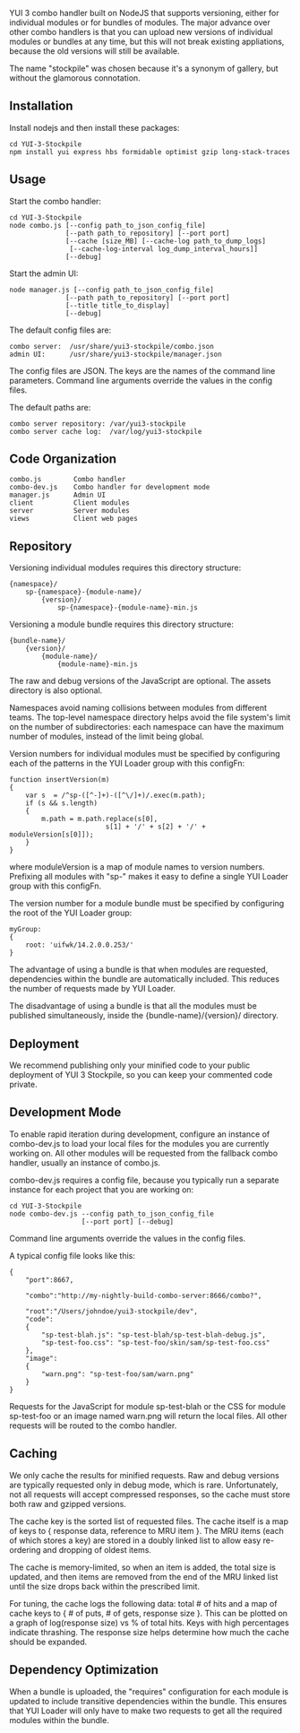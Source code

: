 YUI 3 combo handler built on NodeJS that supports versioning, either for
individual modules or for bundles of modules.  The major advance over other
combo handlers is that you can upload new versions of individual modules or
bundles at any time, but this will not break existing appliations, because
the old versions will still be available.

The name "stockpile" was chosen because it's a synonym of gallery, but
without the glamorous connotation.

Installation
------------

Install nodejs and then install these packages:

    cd YUI-3-Stockpile
    npm install yui express hbs formidable optimist gzip long-stack-traces

Usage
-----

Start the combo handler:

    cd YUI-3-Stockpile
    node combo.js [--config path_to_json_config_file]
                  [--path path_to_repository] [--port port]
                  [--cache [size_MB] [--cache-log path_to_dump_logs]
                   [--cache-log-interval log_dump_interval_hours]]
                  [--debug]

Start the admin UI:

    node manager.js [--config path_to_json_config_file]
                  [--path path_to_repository] [--port port]
                  [--title title_to_display]
                  [--debug]

The default config files are:

    combo server:  /usr/share/yui3-stockpile/combo.json
    admin UI:      /usr/share/yui3-stockpile/manager.json

The config files are JSON.  The keys are the names of the command line
parameters.  Command line arguments override the values in the config
files.

The default paths are:

    combo server repository: /var/yui3-stockpile
    combo server cache log:  /var/log/yui3-stockpile

Code Organization
-----------------

    combo.js        Combo handler
    combo-dev.js    Combo handler for development mode
    manager.js      Admin UI
    client          Client modules
    server          Server modules
    views           Client web pages

Repository
----------

Versioning individual modules requires this directory structure:

    {namespace}/
        sp-{namespace}-{module-name}/
            {version}/
                sp-{namespace}-{module-name}-min.js

Versioning a module bundle requires this directory structure:

    {bundle-name}/
        {version}/
            {module-name}/
                {module-name}-min.js

The raw and debug versions of the JavaScript are optional.  The assets
directory is also optional.

Namespaces avoid naming collisions between modules from different teams.
The top-level namespace directory helps avoid the file system's limit on
the number of subdirectories:  each namespace can have the maximum number
of modules, instead of the limit being global.

Version numbers for individual modules must be specified by configuring
each of the patterns in the YUI Loader group with this configFn:

    function insertVersion(m)
    {
        var s  = /^sp-([^-]+)-([^\/]+)/.exec(m.path);
        if (s && s.length)
        {
            m.path = m.path.replace(s[0],
                            s[1] + '/' + s[2] + '/' + moduleVersion[s[0]]);
        }
    }

where moduleVersion is a map of module names to version numbers.  Prefixing
all modules with "sp-" makes it easy to define a single YUI Loader group
with this configFn.

The version number for a module bundle must be specified by configuring the
root of the YUI Loader group:

    myGroup:
    {
        root: 'uifwk/14.2.0.0.253/'
    }

The advantage of using a bundle is that when modules are requested,
dependencies within the bundle are automatically included.  This reduces
the number of requests made by YUI Loader.

The disadvantage of using a bundle is that all the modules must be
published simultaneously, inside the {bundle-name}/{version}/ directory.

Deployment
----------

We recommend publishing only your minified code to your public deployment
of YUI 3 Stockpile, so you can keep your commented code private.

Development Mode
----------------

To enable rapid iteration during development, configure an instance of
combo-dev.js to load your local files for the modules you are currently
working on.  All other modules will be requested from the fallback combo
handler, usually an instance of combo.js.

combo-dev.js requires a config file, because you typically run a separate
instance for each project that you are working on:

    cd YUI-3-Stockpile
    node combo-dev.js --config path_to_json_config_file
                      [--port port] [--debug]

Command line arguments override the values in the config files.

A typical config file looks like this:

    {
        "port":8667,

        "combo":"http://my-nightly-build-combo-server:8666/combo?",

        "root":"/Users/johndoe/yui3-stockpile/dev",
        "code":
        {
            "sp-test-blah.js": "sp-test-blah/sp-test-blah-debug.js",
            "sp-test-foo.css": "sp-test-foo/skin/sam/sp-test-foo.css"
        },
        "image":
        {
            "warn.png": "sp-test-foo/sam/warn.png"
        }
    }

Requests for the JavaScript for module sp-test-blah or the CSS for module
sp-test-foo or an image named warn.png will return the local files.  All
other requests will be routed to the combo handler.

Caching
-------

We only cache the results for minified requests.  Raw and debug versions
are typically requested only in debug mode, which is rare.  Unfortunately,
not all requests will accept compressed responses, so the cache must store
both raw and gzipped versions.

The cache key is the sorted list of requested files.  The cache itself is a
map of keys to { response data, reference to MRU item }.  The MRU items
(each of which stores a key) are stored in a doubly linked list to allow
easy re-ordering and dropping of oldest items.

The cache is memory-limited, so when an item is added, the total size is
updated, and then items are removed from the end of the MRU linked list
until the size drops back within the prescribed limit.

For tuning, the cache logs the following data:  total # of hits and a map
of cache keys to { # of puts, # of gets, response size }.  This can be
plotted on a graph of log(response size) vs % of total hits.  Keys with
high percentages indicate thrashing.  The response size helps determine how
much the cache should be expanded.

Dependency Optimization
-----------------------

When a bundle is uploaded, the "requires" configuration for each module is
updated to include transitive dependencies within the bundle.  This ensures
that YUI Loader will only have to make two requests to get all the required
modules within the bundle.
